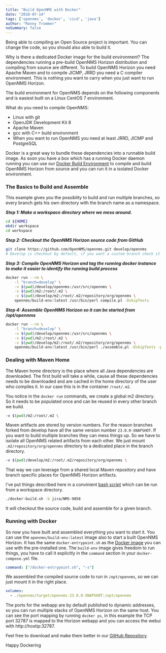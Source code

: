```yaml
---
title: "Build OpenNMS with Docker"
date: "2018-07-14"
tags: ['opennms', 'docker', 'cicd', 'java']
author: "Ronny Trommer"
noSummary: false
---
```


Being able to compiling an Open Source project is important.
You can change the code, so you should also able to build it.

Why is there a dedicated Docker image for the build environment?
The dependencies running a pre-build OpenNMS Horizon distribution and compiling from source are different.
To build OpenNMS Horizon you need Apache Maven and to compile JICMP, JRRD you need a C compiler environment.
This is nothing you want to carry when you just want to run OpenNMS Horizon.

The build environment for OpenNMS depends on the following components and is easiest built on a Linux CentOS 7 environment.

What do you need to compile OpenNMS:

* Linux with git
* OpenJDK Development Kit 8
* Apache Maven
* gcc with C++ build environment
* When you want to run OpenNMS you need at least JRRD, JICMP and PostgreSQL

Docker is a great way to bundle these dependencies into a runnable build image.
As soon you have a box which has a running Docker daemon running you can use our [Docker Build Environment](https://hub.docker.com/r/opennms/build-env) to compile and build OpenNMS Horizon from source and you can run it in a isolated Docker environment.

### The Basics to Build and Assemble

This example gives you the possiblity to build and run multiple branches, so every branch gets his own directory with the branch name as a namespace.

***Step 1: Make a workspace directory where we mess around.***
```sh
cd ${HOME}
mkdir workspace
cd workspace
```

***Step 2: Checkout the OpenNMS Horizon source code from GitHub***
```sh
git clone https://github.com/OpenNMS/opennms.git develop/opennms
# Develop is checkout by default, if you want a custom branch check it out with git checkout origin/<branch-name>
```

***Step 3: Compile OpenNMS Horizon and tag the running docker instance to make it easier to identify the running build process***
```sh
docker run --rm \
    -l "branch=develop" \
    -v $(pwd)/develop/opennms:/usr/src/opennms \
    -v $(pwd)/m2:/root/.m2 \
    -v $(pwd)/develop/m2:/root/.m2/repository/org/opennms \
    opennms/build-env:latest /usr/bin/perl compile.pl -DskipTests
```

***Step 4: Assemble OpenNMS Horizon so it can be started from /opt/opennms***
```sh
docker run --rm \
    -l "branch=develop" \
    -v $(pwd)/develop/opennms:/usr/src/opennms \
    -v $(pwd)/m2:/root/.m2 \
    -v $(pwd)/develop/m2:/root/.m2/repository/org/opennms \
    opennms/build-env:latest /usr/bin/perl ./assemble.pl -DskipTests -p dir -Dopennms.home=/opt/opennms
```

### Dealing with Maven Home

The Maven home directory is the place where all Java dependencies are downloaded.
The first build will take a while, cause all these dependencies needs to be downloaded and are cached in the home directory of the user who compiles it.
In our case this is in the container `/root/.m2`.

You notice in the `docker run` commands, we create a global m2 directory.
So it needs to be populated once and can be reused in every other branch we build.

```sh
-v $(pwd)/m2:/root/.m2 \
```

Maven artifacts are stored by version numbers.
For the reason branches forked from develop have all the same version number `23.0.0-SNAPSHOT`.
If you want to build multiple branches they can mess things up.
So we have to isolate all OpenNMS related artifacts from each other.
We just mount `.m2/repository/org/opennms` directory to a dedicated place in the branch directory.

```sh
-v $(pwd)/develop/m2:/root/.m2/repository/org/opennms \
```

That way we can leverage from a shared local Maven repository and have branch specific places for OpenNMS Horizon artifacts.

I've put things described here in a convinient [bash script](https://github.com/opennms-forge/build-workbench/blob/master/docker-build.sh) which can be run from a workspace directory.

```sh
./docker-build.sh -b jira/NMS-9858
```

It will checkout the source code, build and assemble for a given branch.

### Running with Docker

So now you have built and assembled everything you want to start it.
You can use the `opennms/build-env:latest` image also to start a built OpenNMS Horizon.
It has the same `docker-entrypoint.sh` as the [Docker image](https://hub.docker.com/r/opennms/horizon-core-web/) you can use with the pre-installed one.
The `build-env` image gives freedom to run things, you have to call it explicitly in the `command` section in your `docker-compose.yml` file.

```yaml
command: ["/docker-entrypoint.sh", "-s"]
```

We assembled the compiled source code to run in `/opt/opennms`, so we can just mount it in the right place.

```yaml
volumes:
  - ./opennms/target/opennms-23.0.0-SNAPSHOT:/opt/opennms
```

The ports for the webapp are by default published to dynamic addresses, so you can run multiple stacks of OpenNMS Horizon on the same host.
You can see the port mapping by running `docker ps`, in this example the TCP port 32787 is mapped to the Horizon webapp and you can access the webui with http://hostip:32787.

Feel free to download and make them better in our [GitHub Repository](https://github.com/opennms-forge/build-workbench).

Happy Dockering
